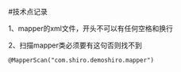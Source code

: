 #技术点记录

1、mapper的xml文件，开头不可以有任何空格和换行

2、扫描mapper类必须要有这句否则找不到

    @MapperScan("com.shiro.demoshiro.mapper")
